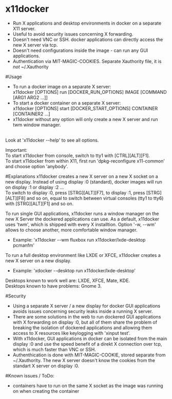 # x11docker
 - Run X applications and desktop environments in docker on a separate X11 server.
 - Useful to avoid security issues concerning X forwarding.
 - Doesn't need VNC or SSH. docker applications can directly access the new X server via tcp.
 - Doesn't need configurations inside the image - can run any GUI applications.
 - Authentication via MIT-MAGIC-COOKIES. Separate Xauthority file, it is _not_  ~/.Xauthority

#Usage
 - To run a docker image on a separate X server:<br>
   x11docker [OPTIONS] run [DOCKER_RUN_OPTIONS] IMAGE [COMMAND [ARG1 ARG2 ...]]<br>
 - To start a docker container on a separate X server:<br>
   x11docker [OPTIONS] start [DOCKER_START_OPTIONS] CONTAINER [CONTAINER2 ...]<br>
 - x11docker without any option will only create a new X server and run twm window manager.<br>
<br>
Look at 'x11docker --help' to see all options.<br>

Important:<br>
To start x11docker from console, switch to tty1 with [CTRL][ALT][F1].<br>
To start x11docker from within X11, first run 'dpkg-reconfigure x11-common'
and choose option 'anybody'.

#Explanations
x11docker creates a new X server on a new X socket on a new display. Instead of using
display :0 (standard), docker images will run on display :1 or display :2 ...<br>
To switch to display :0, press [STRG][ALT][F7], to display :1, press [STRG][ALT][F8] and so on, 
equal to switch between virtual consoles (tty1 to tty6) with [STRG][ALT][F1] and so on.

To run single GUI applications, x11docker runs a window manager on the new X Server the dockered
applications can use. As a default, x11docker uses 'twm', which is shipped with every X installtion.
Option '-w, --wm' allows to choose another, more comfortable window manager. 
 - Example: 'x11docker --wm fluxbox run x11docker/lxde-desktop pcmanfm'

To run a full desktop environment like LXDE or XFCE, x11docker creates a new X server on a new display.
 - Example: 'xdocker --desktop run x11docker/lxde-desktop'<br>

Desktops known to work well are: LXDE, XFCE, Mate, KDE.<br>
Desktops known to have problems: Gnome 3.<br>


#Security
 - Using a separate X server / a new display for docker GUI applications avoids issues concerning 
security leaks inside a running X server. 
 - There are some solutions in the web to run dockered GUI applications with X forwarding on display :0, but all of them share the problem of breaking the isolation of dockered applications and allowing them access to X resources like keylogging with 'xinput test'.
 - With x11docker, GUI applications in docker can be isolated from the main display :0 and use the speed benefit of a direkt X connection over tcp, which is much faster than VNC or SSH. 
 - Authenthication is done with MIT-MAGIC-COOKIE, stored separate from ~/.Xauthority. The new X server doesn't know the cookies from the standart X server on display :0.

#Known issues / ToDo:
 - containers have to run on the same X socket as the image was running on when creating the container
